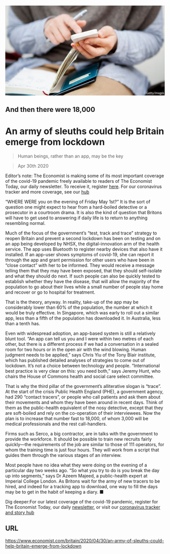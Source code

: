 ![](./images/20200502_BRP503.jpg)

## And then there were 18,000

# An army of sleuths could help Britain emerge from lockdown

> Human beings, rather than an app, may be the key

> Apr 30th 2020

Editor’s note: The Economist is making some of its most important coverage of the covid-19 pandemic freely available to readers of The Economist Today, our daily newsletter. To receive it, register [here](https://www.economist.com//newslettersignup). For our coronavirus tracker and more coverage, see our [hub](https://www.economist.com//coronavirus)

“WHERE WERE you on the evening of Friday May 1st?” It is the sort of question one might expect to hear from a hard-boiled detective or a prosecutor in a courtroom drama. It is also the kind of question that Britons will have to get used to answering if daily life is to return to anything resembling normal.

Much of the focus of the government’s “test, track and trace” strategy to reopen Britain and prevent a second lockdown has been on testing and on an app being developed by NHSX, the digital-innovation arm of the health service. The app uses Bluetooth to register nearby devices that also have it installed. If an app-user shows symptoms of covid-19, she can report it through the app and grant permission for other users who have been in “close contact” with her to be informed. They would receive a message telling them that they may have been exposed, that they should self-isolate and what they should do next. If such people can also be quickly tested to establish whether they have the disease, that will allow the majority of the population to go about their lives while a small number of people stay home and recover or go to hospital for treatment.

That is the theory, anyway. In reality, take-up of the app may be considerably lower than 60% of the population, the number at which it would be truly effective. In Singapore, which was early to roll out a similar app, less than a fifth of the population has downloaded it. In Australia, less than a tenth has.

Even with widespread adoption, an app-based system is still a relatively blunt tool. “An app can tell us you and I were within two metres of each other, but there is a different process if we had a conversation in a sealed room for two hours or in the open air with the wind blowing. Human judgment needs to be applied,” says Chris Yiu of the Tony Blair institute, which has published detailed analyses of strategies to come out of lockdown. It’s not a choice between technology and people. “International best practice is very clear on this: you need both,” says Jeremy Hunt, who chairs the House of Commons health and social care select committee.

That is why the third pillar of the government’s alliterative slogan is “trace”. At the start of the crisis Public Health England (PHE), a government agency, had 290 “contact tracers”, or people who call patients and ask them about their movements and whom they have been around in recent days. Think of them as the public-health equivalent of the nosy detective, except that they are soft-boiled and rely on the co-operation of their interviewees. Now the plan is to increase that number fast to 18,000, of whom 3,000 will be medical professionals and the rest call-handlers.

Firms such as Serco, a big contractor, are in talks with the government to provide the workforce. It should be possible to train new recruits fairly quickly—the requirements of the job are similar to those of 111 operators, for whom the training time is just four hours. They will work from a script that guides them through the various stages of an interview.

Most people have no idea what they were doing on the evening of a particular day two weeks ago. “So what you try to do is you break the day up into segments,” says Dr Azeem Majeed, a public-health expert at Imperial College London. As Britons wait for the army of new tracers to be hired, and indeed for a tracking app to download, one way to fill the days may be to get in the habit of keeping a diary. ■

Dig deeper:For our latest coverage of the covid-19 pandemic, register for The Economist Today, our daily [newsletter](https://www.economist.com//newslettersignup), or visit our [coronavirus tracker and story hub](https://www.economist.com//coronavirus)

## URL

https://www.economist.com/britain/2020/04/30/an-army-of-sleuths-could-help-britain-emerge-from-lockdown
